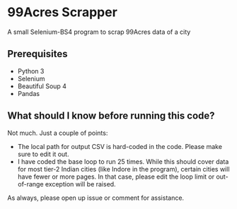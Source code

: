 # 99Acres Scrapper
A small Selenium-BS4 program to scrap 99Acres data of a city 

## Prerequisites

- Python 3
- Selenium
- Beautiful Soup 4
- Pandas
## What should I know before running this code?
Not much. Just a couple of points:
- The local path for output CSV is hard-coded in the code. Please make sure to edit it out.
- I have coded the base loop to run 25 times. While this should cover data for most tier-2 Indian cities (like Indore in the program), certain cities will have fewer or more pages. In that case, please edit the loop limit or out-of-range exception will be raised.

As always, please open up issue or comment for assistance. 
